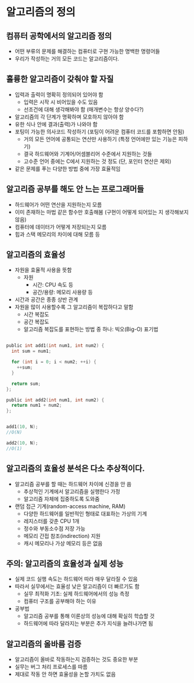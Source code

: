 # 알고리즘의 정의

## 컴퓨터 공학에서의 알고리즘 정의
- 어떤 부류의 문제를 해결하는 컴퓨터로 구현 가능한 명백한 명령어들
- 우리가 작성하는 거의 모든 코드는 알고리즘이다.

## 훌륭한 알고리즘이 갖춰야 할 자질
- 입력과 출력이 명확히 정의되어 있어야 함
  - 입력은 시작 시 비어있을 수도 있음
  - 선조건에 대해 생각해봐야 함 (매개변수는 항상 양수다?)
- 알고리즘의 각 단계가 명확하며 모호하지 않아야 함
- 유한 식나 안에 결과(출력)가 나와야 함
- 포팅이 가능한 의사코드 작성하기 (포팅이 어려운 컴퓨터 코드를 포함하면 안됨)
  - 거의 모든 언어에 공통되는 연산만 사용하기 (특정 언어에만 있는 기능은 피하기)
  - 결국 하드웨어와 기계어/어셈블리어 수준에서 지원하는 것들
  - 고수준 언어 중에는 C에서 지원하는 것 정도 (단, 포인터 연산은 제외)
- 같은 문제를 푸는 다양한 방법 중에 가장 효율적임

## 알고리즘 공부를 해도 안 느는 프로그래머들
- 하드웨어가 어떤 연산을 지원하는지 모름
- 이미 존재하는 마법 같은 함수만 호출해봄
  (구현이 어떻게 되어있는 지 생각해보지 않음)
- 컴퓨터에 데이터가 어떻게 저장되는지 모름
- 힙과 스택 메모리의 차이에 대해 모름 등

## 알고리즘의 효율성
- 자원을 효율적 사용을 뜻함
  - 자원
    - 시간: CPU 속도 등
    - 공간/용량: 메모리 사용량 등
- 시간과 공간은 종종 상반 관계
- 자원을 많이 사용할수록 그 알고리즘이 복잡하다고 말함
  - 시간 복잡도
  - 공간 복잡도
  - 알고리즘 복잡도를 표현하는 방법 중 하나: 빅오(Big-O) 표기법
  
```c

public int add1(int num1, int num2) {
  int sum = num1;

  for (int i = 0; i < num2; ++i) {
    ++sum;
  }

  return sum;
};

public int add2(int num1, int num2) {
  return num1 + num2;
};


add1(10, N);
//O(N)

add2(10, N);
//O(1)

```

## 알고리즘의 효율성 분석은 다소 추상적이다.
- 알고리즘 공부를 할 때는 하드웨어 차이에 신경을 안 씀
  - 추상적인 기계에서 알고리즘을 실행한다 가정
  - 알고리즘 자체에 집중하도록 도와줌
- 랜덤 접근 기계(random-access machine, RAM)
  - 다양한 하드웨어를 일반적인 형태로 대표하는 가상의 기계
  - 레지스터를 갖춘 CPU 1개
  - 정수와 부동소수점 저장 가능
  - 메모리 간접 참조(indirection) 지원
  - 캐시 메모리나 가상 메모리 등은 없음

## 주의: 알고리즘의 효율성과 실제 성능
- 실제 코드 실행 속도는 하드웨어 따라 매우 달라질 수 있음
- 따라서 실무에서는 효율성 낮은 알고리즘이 더 빠르기도 함
  - 실무 최적화 기초: 실제 하드웨어에서의 성능 측정
  - 컴퓨터 구조를 공부해야 하는 이유
- 공부법
  - 알고리즘 공부를 통해 이론상의 성능에 대해 확실히 학습할 것
  - 하드웨어에 따라 달라지는 부분은 추가 지식을 늘려나가면 됨
  
## 알고리즘의 올바름 검증
- 알고리즘이 올바로 작동하는지 검증하는 것도 중요한 부분
- 실무는 버그 처리 프로세스를 따름
- 제대로 작동 안 하면 효율성을 논할 가치도 없음
  
